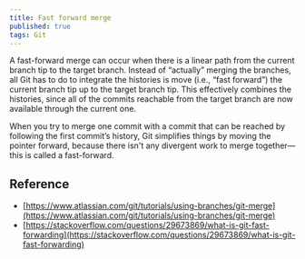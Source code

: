 ```yaml
---
title: Fast forward merge
published: true
tags: Git
---
```


A fast-forward merge can occur when there is a linear path from the current
branch tip to the target branch. Instead of “actually” merging the branches, all
Git has to do to integrate the histories is move (i.e., “fast forward”) the
current branch tip up to the target branch tip. This effectively combines the
histories, since all of the commits reachable from the target branch are now
available through the current one.

When you try to merge one commit with a commit that can be reached by following
the first commit’s history, Git simplifies things by moving the pointer forward,
because there isn't any divergent work to merge together—this is called a
fast-forward.

## Reference

- [https://www.atlassian.com/git/tutorials/using-branches/git-merge](https://www.atlassian.com/git/tutorials/using-branches/git-merge)
- [https://stackoverflow.com/questions/29673869/what-is-git-fast-forwarding](https://stackoverflow.com/questions/29673869/what-is-git-fast-forwarding)
